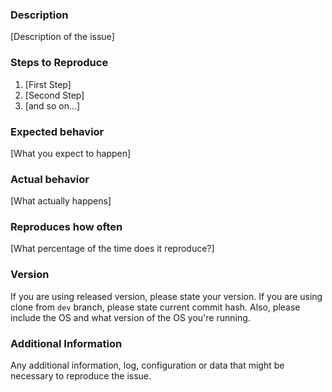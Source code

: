 ### Description

[Description of the issue]

### Steps to Reproduce

1. [First Step]
2. [Second Step]
3. [and so on...]

### Expected behavior

[What you expect to happen]

### Actual behavior

[What actually happens]

### Reproduces how often

[What percentage of the time does it reproduce?]

### Version

If you are using released version, please state your version.
If you are using clone from `dev` branch, please state current commit hash.
Also, please include the OS and what version of the OS you're running.

### Additional Information

Any additional information, log, configuration or data that might be necessary to reproduce the issue.
